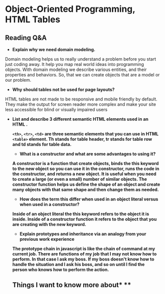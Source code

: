 # Object-Oriented Programming, HTML Tables

## Reading Q&A

* **Explain why we need domain modeling.**

Domain modeling helps us to really understand a problem before you start just coding away. It help you map real world ideas into programming objects. With domain modeling we describe various entities, and their properties and behaviors. So, that we can create objects that are a model or our problem.

* **Why should tables not be used for page layouts?**

HTML tables are not made to be responsive and mobile friendly by default. They make the output for screen reader more complex and make your site less accessible for blind or visually impaired users

* **List and describe 3 different semantic HTML elements used in an HTML <table>.**

`<th>`, `<tr>`, `<td>` are three semantic elements that you can use in HTML `<table>` element. Th stands for table header, tr stands for table row and td stands for table data.

* **What is a constructor and what are some advantages to using it?**

A constructor is a function that create objects, binds the this keyword to the new object so you can use it in the constructor, runs the code in the constructor, and returns a new object. It is useful when you need to create a large (or even a small) number of similar objects. The constructor function helps us define the shape of an object and create many objects with that same shape and then change them as needed.

* **How does the term this differ when used in an object literal versus when used in a constructor?**

Inside of an object literal the this keyword refers to the object it is inside. Inside of a constructor function it refers to the object that you are creating with the new keyword.

* **Explain prototypes and inheritance via an analogy from your previous work experience**

The prototype chain in javascript is like the chain of command at my current job. There are functions of my job that I may not know how to perform. In that case I ask my boss. If my boss doesn't know how to handle the situation and I ask his boss, and so on until I find the person who knows how to perform the action.

## Things I want to know more about* **